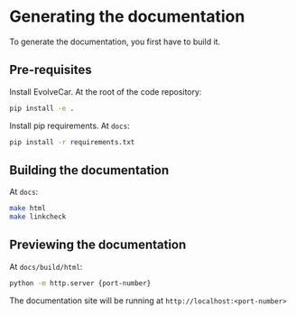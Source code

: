 # Generating the documentation

To generate the documentation, you first have to build it.

## Pre-requisites

Install EvolveCar. At the root of the code repository:

```bash
pip install -e .
```

Install pip requirements. At `docs`:

```bash
pip install -r requirements.txt
```

## Building the documentation

At `docs`:

```bash
make html
make linkcheck
```

## Previewing the documentation

At `docs/build/html`:

```bash
python -m http.server {port-number}
```

The documentation site will be running at `http://localhost:<port-number>`
